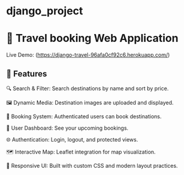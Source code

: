 ﻿# django_project
# 📘 Travel booking Web Application

Live Demo: (https://django-travel-96afa0cf92c6.herokuapp.com/)

## 🚀 Features
🔍 Search & Filter: Search destinations by name and sort by price.

🖼️ Dynamic Media: Destination images are uploaded and displayed.

🧾 Booking System: Authenticated users can book destinations.

👤 User Dashboard: See your upcoming bookings.

🌐 Authentication: Login, logout, and protected views.

🗺️ Interactive Map: Leaflet integration for map visualization.

🎨 Responsive UI: Built with custom CSS and modern layout practices.
